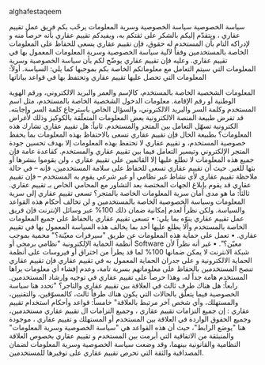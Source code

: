 alghafestaqeem

سياسة الخصوصية سياسة الخصوصية وسرية المعلومات يرحّب بكم فريق عمل تقييم عقاري ، ويتقدّم إليكم بالشكر على ثقتكم به، ويفيدكم تقييم عقاري بأنه حرصاً منه و لإدراكه التام بأن المستخدم له حقوق، فإن تقييم عقاري يسعى للحفاظ على المعلومات الخاصة بالمستخدمين وفقاً لآلية سياسة الخصوصية وسرية المعلومات المعمول بها في تقييم عقاري. وعليه فإن تقييم عقاري يوضّح لكم بأن سياسة الخصوصية وسرية المعلومات التي سيتم التعامل مع معلوماتكم الخاصة بكم بموجبها كما يلي: السياسة.
أولاً: المعلومات التي تحصل عليها تقييم عقاري وتحتفظ بها في قواعد بياناتها

المعلومات الشخصية الخاصة بالمستخدم، كالإسم والعمر والبريد الالكتروني، ورقم الهوية الوطنية أو رقم الإقامة.
معلومات الدخول الشخصية الخاصة بالمستخدم، مثل اسم المستخدم وكلمة السر والبريد الالكتروني، والسؤال الخاص باسترجاع كلمة السر وإجابته.
قد تفرض طبيعة المنصة الالكترونية بعض المعلومات المتعلّقة بالكوكيز وذلك لأغراض الكترونية تسهّل التعامل بين المتجر والمستخدم. ثانياً: هل تقييم عقاري تشارك هذه المعلومات؟
بطبيعة الحال فإن تقييم عقاري تسعى بالاحتفاظ بهذه المعلومات بما يحفظ خصوصية المستخدم، و تقييم عقاري لا تحتفظ بهذه المعلومات إلا بهدف تحسين جودة المتجر الإلكتروني وتيسير التعامل فيما بين تقييم عقاري والمستخدم.
كقاعدة عامة فإن جميع هذه المعلومات لا تطلع عليها إلا القائمين على تقييم عقاري ، ولن يقوموا بنشرها أو بثها للغير.
حيث أن تقييم عقاري تسعى للحفاظ على سلامة المستخدمين، فإنه – في حالة ملاحظة تقييم عقاري لأي نشاط غير نظامي أو غير شرعي يقوم به المستخدم – فإن تقييم عقاري قد يقوم بإبلاغ الجهات المختصة بعد التشاور مع المحامي الخاص بـ تقييم عقاري. ثالثاً: ما هو مدى أمان سرية المعلومات الخاصة بالمتجر؟
تسعى تقييم عقاري إلى سرية المعلومات وسياسة الخصوصية الخاصة بالمستخدمين و لن تخالف أحكام هذه القواعد والسياسة. ولكن نظراً لعدم إمكانية ضمان ذلك 100% عبر وسائل الإنترنت فإن فريق عمل تقييم عقاري ينوّه بما يلي: • تسعى تقييم عقاري بالحفاظ على جميع المعلومات الخاصة بالمستخدم وألا يطلع عليها أحد بما يخالف هذه السياسة المعمول بها في تقييم عقاري. • تعمل على حماية هذه المعلومات عن طريق "سيرفرات معيّنة؟" محمية بموجب أنظمة الحماية الإلكترونية "نظامي برمجي أو Software معيّن؟". • غير أنه نظراً لأن شبكة الانترنت لا يمكن ضمانها 100% لما قد يطرأ من اختراق أو فيروسات على أنظمة الحماية الالكترونية و على جدران الحماية المعمول به في تقييم عقاري فإن تقييم عقاري تنصح المستخدمين بالحفاظ على معلوماتهم بسرية تامة، وعدم إفشاء أي معلومات يراها المستخدم هامة جداً له، وهذا حرصاً على تقييم عقاري في توجيه وإرشاد المستخدمين. رابعاً: هل هناك طرف ثالث في العلاقة بين تقييم عقاري والتاجر؟ "تحدد هنا سياسة الخصوصية فيما يتعلّق بالحالات التي يكون هناك طرفاً ثالث، كالمسوّقين، والتقنيين، والمستهلك، وأي شخص آخر مرتبط بالعلاقة" خامساً: قواعد وأحكام استخدام تقييم عقاري : إن جميع التزامات تقييم عقاري ، وجميع التزامات ال تقييم عقاري مستخدمين، وجميع الحقوق الواردة في العلاقة بين المستخدم أو المستهلك و تقييم عقاري ، موجودة هنا "يوضع الرابط"، حيث أن هذه القواعد هي "سياسة الخصوصية وسرية المعلومات" والمنبثقة من الاتفاقية التي أبرمت بين المستخدم و تقييم عقاري بخصوص العلاقة النظامية والقانونية بينهما، وقد وضعت سياسة الخصوصية وسرية المعلومات لضمان المصداقية والثقة التي تحرص تقييم عقاري على توفيرها للمستخدمين.




